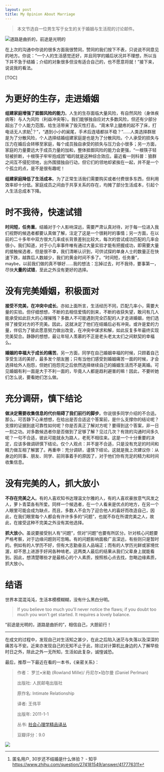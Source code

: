 ```yaml
---
layout: post
title: My Opinion About Marriage
---
```


> 本文节选自一位男生写于女生的关于婚姻与生活观的讨论邮件。

![道路是曲折的，前途是光明的](http://www.meiwentingg.com/uploads/userup/16251/152B22545-M04.jpg)

在上次的沟通中你说的很多方面我很赞同，赞同的我们按下不表，只说说不同意见的地方。你说：“一个人的生活感觉还好，并且同学的婚后状况并不理想，所以当下并不急于结婚；介绍的对象很多但没有适合自己的，也不愿意将就！”接下来，说说我的看法。

[TOC]

# 为更好的生存，走进婚姻

**组建家庭增强了抵御风险的能力**。人生的生存面临大量风险，有自然风险（身体疾病等）与人为风险（利益冲突等）。我们能够独自应对大多数风险，但还有少部分超出了个人能力范围，给生活带来了毁灭性打击。“周末早上腿疼的起不了床，打电话无人求助[^zhihu0]？”，“遇到小小的阑尾，手术后连墙都扶不稳？”……人类选择群居是为了分散风险，个人选择结婚组建家庭是也是为了分散风险。个人承受的损失与压力在婚后会转移至家庭，每个成员独自承受的损失与压力会小很多；另一方面，家庭的力量要远大于成员力量的加和，整体抵御风险的能力会更强，“一根筷子轻轻被折断，十根筷子牢牢抱成团”唱的就是这种综合效应。最近看一则科普：狼群之间互不侵犯领地，出外围猎独自行动，但它们的领地却紧挨在一起，并不是一个个孤立的点，是不是很有趣呢！

**组建家庭降低了生活成本**。为了正常生活我们需要购买或者付费很多东西，但利用效率却十分低。家庭成员之间由于共享关系的存在，均摊了部分生活成本，引起个人生活总成本下降。

[^zhihu0]: 匿名用户, 30岁还不结婚是什么体验？ - 知乎
https://www.zhihu.com/question/274181549/answer/417776311

# 时不我待，快速试错

**时间短，任务重**。结婚对于个人影响深远，需要严肃认真对待，对于每一位进入我们视野的候选者都要认真做了解，注定了这是一个很耗时的事情；另一方面，在以前的二十多年中双方很大几率成长背景差别比较大，每次的尝试成功匹配的几率会很小，我们知道，对于小几率事件唯有通过大量实验才能有把握成功，即需要大量的接触候选者，但是很不幸，我们清晰认识到，可供试探的单身人士的数量正在快速下跌，越靠后人数越少，我们的黄金时间不多了。“时间短，任务重”，maybe，以前我们做的真不够好……我的想法：忘掉过去，时不我待，要事第一，尽快**大量的试错**，至此之外没有更好的选择。

# 没有完美婚姻，积极面对

**接受不完美，在冲突中成长**。亦如上面所言，生活经历不同，匹配几率小，需要大量的实验。但仔细想想，不断的去相信爱情的到来，不断的收获失望，敢问有几人能承受如此巨大的心理摧残？多数人不可能遇到完全匹配的人才走进婚姻，他们选择了接受对方的不完美。因此，这就决定了他们在结婚后必有冲突。或许是爱的力量，伴侣为了彼此愿意努力做出改变，在冲突中谋求和解，如此反复多年最终实现完美契合。静静的想想，最让年轻人羡慕的不正是老头老太太们之间默契的幸福么。

**婚姻的幸福大于成长的痛苦**。另一方面，同学在自己婚姻幸福的时候，只顾着自己享受生活的美好，最多发个朋友圈；只有当他们感受到婚姻痛苦一面的时候，才会选择给外人抱怨，但她们抱怨完之后依然选择继续自己的婚姻生活而不是离婚。可见婚姻有利一面是大于不利一面的，毕竟人人都是趋利避害的嘛！因此，不要听她们怎么说，要看她们怎么做。

# 充分调研，慎下结论

**做决定需要收集信息的代价阻碍了我们前行的脚步**。你说很多同学介绍的不合适。那么，可否静下心来想想，在给出是否合适这个答案前，是什么支撑你的结论呢？支撑的证据到底可靠性如何呢？你是否真正了解对方呢？要得到这个答案，非一日一刻之功。对多数候选者你是否做到了足够了解？见过几次？有效的沟通时间多久呢？一句不合适，彼此可能就永为路人，老死不相往来。这是一个十分重要的决定，应该多做调研慎下结论。仅个人观点：并不是不合适，只是没有充足的时间和精力做互相了解罢了。再重申：充分调研，谨慎下结论。这就是我上次建议你：从身边的同事、朋友、同学、前同事着手的原因了，对于他们你有充足的精力和时间收集信息。

# 没有完美的人，抓大放小

**不存在完美之人**。有的人喜欢知书达理温文尔雅的人，有的人喜欢豪放意气风发之人，萝卜青菜各有所爱。同样一个候选者，在一个人看来是优点的地方，在另一个人眼里可能会成为缺点，而且，多数人不会为了迎合他人的喜好而改造自己，因此，在我们眼里每个人都会有许许多多的“问题”，也就不存在所谓完美之人，故此，在接受这种不完美之外没有其他选择。

**抓大放小**。虽说要接受别人有“问题”，但对“问题”也要有所区分。针对核心问题要严格考察，对于边缘问题则可忽略。有的问题影响面极广且深远，有些则只是暂时的。例如有的人学历不好，但有大志勤奋且人品端正；而有的人学历光鲜或家境优渥，却不思上进游手好闲各种啃老。这两类人最后的结果从我们父辈身上就能看到。因此，想清楚哪些才是最核心的个人素质，按照核心点去找，忽略边缘素质，抓大放小。

# 结语

世界本混混沌沌，生活本模模糊糊，没有什么黑白分明。
> If you believe too much you'll never notice the flaws; if you doubt too much you won't get started. It requires a lovely balance.

“前途是光明的，道路是曲折的”，相信自己，大胆前行！

---

在成文的过程中，发现自己对生活知之甚少，在此之后陷入迷茫与失落以及深深的痛苦与不安。近来亦发现自己的无知不止于此，除过对计算机比身边的人了解早些时日之外，除此之外一无所知，生活如此复杂，诚惶诚恐。

最后，推荐一下最近在看的一本书，《亲密关系》：

> 作者： 罗兰•米勒 (Rowland Mille)/ 丹尼尔•珀尔曼 (Daniel Perlman)
>
> 出版社: 人民邮电出版社 
>
> 原作名: Intimate Relationship 
>
> 译者: 王伟平
>
> 出版年: 2011-1-1 
>
> 丛书: [社会心理学精品译丛](https://book.douban.com/series/1089) 
>
> 豆瓣评分：9.0

![](https://img1.doubanio.com/view/subject/l/public/s4643548.jpg)
